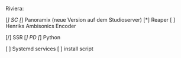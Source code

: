 Riviera:

[*] SC
[*] Panoramix (neue Version auf dem Studioserver)
[*] Reaper
[ ] Henriks Ambisonics Encoder

[/] SSR
[*] PD
[*] Python

[ ] Systemd services
[ ] install script

